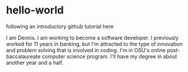 # hello-world
following an introductory github tutorial here

I am Dennis. I am working to become a software developer. I previously worked for 11 years in banking, but I'm attracted to the type of innovation and problem solving that is involved in coding. I'm in OSU's online post-baccalaureate computer science program. I'll have my degree in about another year and a half.
